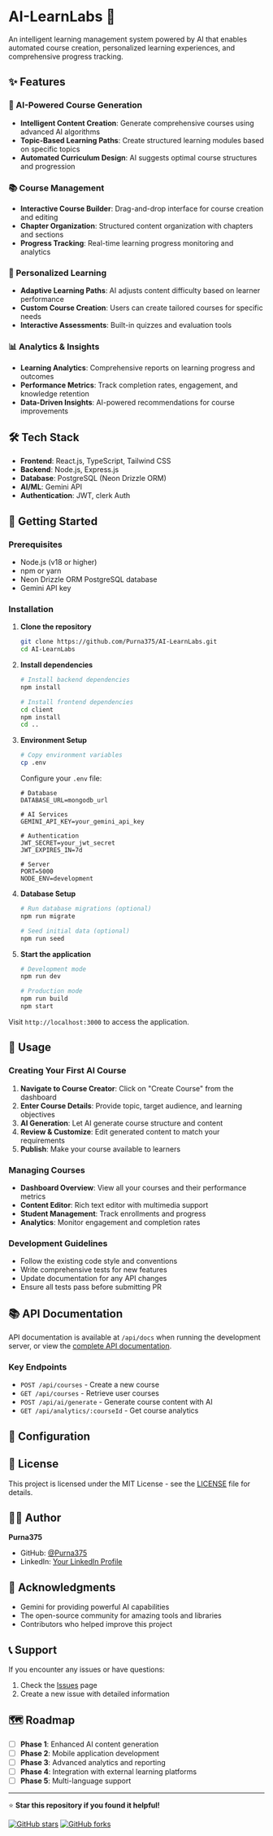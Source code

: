 # AI-LearnLabs 🚀

An intelligent learning management system powered by AI that enables automated course creation, personalized learning experiences, and comprehensive progress tracking.

## ✨ Features

### 🤖 AI-Powered Course Generation
- **Intelligent Content Creation**: Generate comprehensive courses using advanced AI algorithms
- **Topic-Based Learning Paths**: Create structured learning modules based on specific topics
- **Automated Curriculum Design**: AI suggests optimal course structures and progression

### 📚 Course Management
- **Interactive Course Builder**: Drag-and-drop interface for course creation and editing
- **Chapter Organization**: Structured content organization with chapters and sections
- **Progress Tracking**: Real-time learning progress monitoring and analytics

### 🎯 Personalized Learning
- **Adaptive Learning Paths**: AI adjusts content difficulty based on learner performance
- **Custom Course Creation**: Users can create tailored courses for specific needs
- **Interactive Assessments**: Built-in quizzes and evaluation tools

### 📊 Analytics & Insights
- **Learning Analytics**: Comprehensive reports on learning progress and outcomes
- **Performance Metrics**: Track completion rates, engagement, and knowledge retention
- **Data-Driven Insights**: AI-powered recommendations for course improvements

## 🛠️ Tech Stack

- **Frontend**: React.js, TypeScript, Tailwind CSS
- **Backend**: Node.js, Express.js
- **Database**: PostgreSQL (Neon Drizzle ORM)
- **AI/ML**: Gemini API
- **Authentication**: JWT, clerk Auth

## 🚀 Getting Started

### Prerequisites

- Node.js (v18 or higher)
- npm or yarn
- Neon Drizzle ORM PostgreSQL database
- Gemini API key

### Installation

1. **Clone the repository**
   ```bash
   git clone https://github.com/Purna375/AI-LearnLabs.git
   cd AI-LearnLabs
   ```

2. **Install dependencies**
   ```bash
   # Install backend dependencies
   npm install
   
   # Install frontend dependencies
   cd client
   npm install
   cd ..
   ```

3. **Environment Setup**
   ```bash
   # Copy environment variables
   cp .env
   ```
   
   Configure your `.env` file:
   ```env
   # Database
   DATABASE_URL=mongodb_url
   
   # AI Services
   GEMINI_API_KEY=your_gemini_api_key
   
   # Authentication
   JWT_SECRET=your_jwt_secret
   JWT_EXPIRES_IN=7d
   
   # Server
   PORT=5000
   NODE_ENV=development
   ```

4. **Database Setup**
   ```bash
   # Run database migrations (optional)
   npm run migrate
   
   # Seed initial data (optional)
   npm run seed
   ```

5. **Start the application**
   ```bash
   # Development mode
   npm run dev
   
   # Production mode
   npm run build
   npm start
   ```

Visit `http://localhost:3000` to access the application.

## 📖 Usage

### Creating Your First AI Course

1. **Navigate to Course Creator**: Click on "Create Course" from the dashboard
2. **Enter Course Details**: Provide topic, target audience, and learning objectives
3. **AI Generation**: Let AI generate course structure and content
4. **Review & Customize**: Edit generated content to match your requirements
5. **Publish**: Make your course available to learners

### Managing Courses

- **Dashboard Overview**: View all your courses and their performance metrics
- **Content Editor**: Rich text editor with multimedia support
- **Student Management**: Track enrollments and progress
- **Analytics**: Monitor engagement and completion rates


### Development Guidelines

- Follow the existing code style and conventions
- Write comprehensive tests for new features
- Update documentation for any API changes
- Ensure all tests pass before submitting PR


## 📚 API Documentation

API documentation is available at `/api/docs` when running the development server, or view the [complete API documentation](docs/API.md).

### Key Endpoints

- `POST /api/courses` - Create a new course
- `GET /api/courses` - Retrieve user courses
- `POST /api/ai/generate` - Generate course content with AI
- `GET /api/analytics/:courseId` - Get course analytics


## 🔧 Configuration


## 📄 License

This project is licensed under the MIT License - see the [LICENSE](LICENSE) file for details.

## 👨‍💻 Author

**Purna375**
- GitHub: [@Purna375](https://github.com/Purna375)
- LinkedIn: [Your LinkedIn Profile](https://www.linkedin.com/in/purnachandrashekar/)

## 🙏 Acknowledgments

- Gemini for providing powerful AI capabilities
- The open-source community for amazing tools and libraries
- Contributors who helped improve this project

## 📞 Support

If you encounter any issues or have questions:

1. Check the [Issues](https://github.com/Purna375/AI-LearnLabs/issues) page
2. Create a new issue with detailed information

## 🗺️ Roadmap

- [ ] **Phase 1**: Enhanced AI content generation
- [ ] **Phase 2**: Mobile application development
- [ ] **Phase 3**: Advanced analytics and reporting
- [ ] **Phase 4**: Integration with external learning platforms
- [ ] **Phase 5**: Multi-language support

---

⭐ **Star this repository if you found it helpful!**

[![GitHub stars](https://img.shields.io/github/stars/Purna375/AI-LearnLabs.svg?style=social&label=Star)](https://github.com/Purna375/AI-LearnLabs)
[![GitHub forks](https://img.shields.io/github/forks/Purna375/AI-LearnLabs.svg?style=social&label=Fork)](https://github.com/Purna375/AI-LearnLabs/fork)
